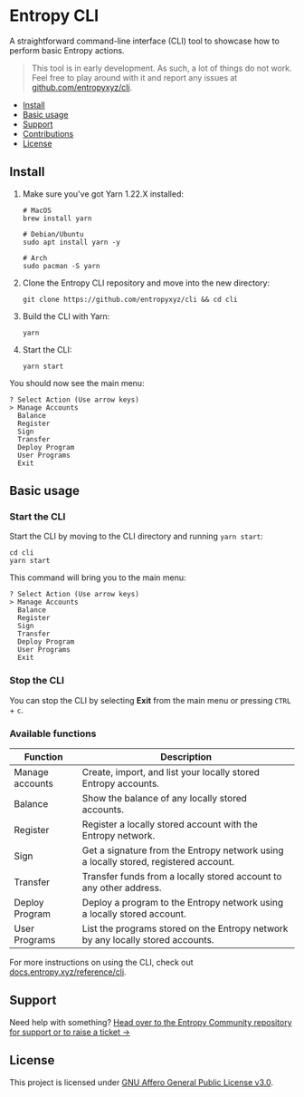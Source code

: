 # Entropy CLI

A straightforward command-line interface (CLI) tool to showcase how to perform basic Entropy actions.

> This tool is in early development. As such, a lot of things do not work. Feel free to play around with it and report any issues at [github.com/entropyxyz/cli](https://github.com/entropyxyz/cli).

- [Install](#install)
- [Basic usage](#basic-usage)
- [Support](#support)
- [Contributions](#contributions)
- [License](#license)

## Install

1. Make sure you've got Yarn 1.22.X installed:

    ```
    # MacOS
    brew install yarn
    ```

    ```shell
    # Debian/Ubuntu
    sudo apt install yarn -y
    ```

    ```shell
    # Arch
    sudo pacman -S yarn
    ```

1. Clone the Entropy CLI repository and move into the new directory:

    ```shell
    git clone https://github.com/entropyxyz/cli && cd cli
    ```

1. Build the CLI with Yarn:

    ```shell
    yarn
    ```

1. Start the CLI:

    ```shell
    yarn start
    ```

You should now see the main menu:

```output
? Select Action (Use arrow keys)
> Manage Accounts
  Balance
  Register
  Sign
  Transfer
  Deploy Program
  User Programs
  Exit
```

## Basic usage

### Start the CLI

Start the CLI by moving to the CLI directory and running `yarn start`:

```shell
cd cli
yarn start
```

This command will bring you to the main menu:

```output
? Select Action (Use arrow keys)
> Manage Accounts
  Balance
  Register
  Sign
  Transfer
  Deploy Program
  User Programs
  Exit
```

### Stop the CLI

You can stop the CLI by selecting **Exit** from the main menu or pressing `CTRL` + `c`.

### Available functions

| Function | Description |
| -------- | ----------- |
| Manage accounts | Create, import, and list your locally stored Entropy accounts. |
| Balance | Show the balance of any locally stored accounts. |
| Register | Register a locally stored account with the Entropy network. |
| Sign | Get a signature from the Entropy network using a locally stored, registered account. |
| Transfer | Transfer funds from a locally stored account to any other address. |
| Deploy Program | Deploy a program to the Entropy network using a locally stored account. |
| User Programs | List the programs stored on the Entropy network by any locally stored accounts. |

For more instructions on using the CLI, check out [docs.entropy.xyz/reference/cli](https://docs.entropy.xyz/reference/cli).

## Support

Need help with something? [Head over to the Entropy Community repository for support or to raise a ticket →](https://github.com/entropyxyz/community#support)

## License

This project is licensed under [GNU Affero General Public License v3.0](./LICENSE).
